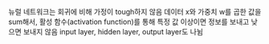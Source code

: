 뉴럴 네트워크는 회귀에 비해 가정이 tough하지 않음
데이터 x와 가중치 w를 곱한 값을 sum해서, 활성 함수(activation function)를 통해 특정 값 이상이면 정보를 보내고 낮으면 보내지 않음
input layer, hidden layer, output layer도 나뉨
